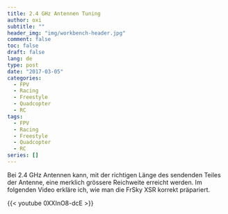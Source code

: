 ```yaml
---
title: 2.4 GHz Antennen Tuning
author: oxi
subtitle: ""
header_img: "img/workbench-header.jpg"
comment: false
toc: false
draft: false
lang: de
type: post
date: "2017-03-05"
categories:
  - FPV
  - Racing
  - Freestyle
  - Quadcopter
  - RC
tags:
  - FPV
  - Racing
  - Freestyle
  - Quadcopter
  - RC
series: []
---
```

Bei 2.4 GHz Antennen kann, mit der richtigen Länge des sendenden Teiles der Antenne, eine merklich grössere Reichweite erreicht werden. Im folgenden Video erkläre ich, wie man die FrSky XSR korrekt präpariert.

{{< youtube 0XXInO8-dcE >}}
